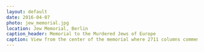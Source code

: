 ```yaml
---
layout: default
date: 2016-04-07
photo: jew_memorial.jpg
location: Jew Memorial, Berlin
caption_header: Memorial to the Murdered Jews of Europe
caption: View from the center of the memorial where 2711 columns commemorate the Holocaust. The feeling inside is very strange and one can feeel oppressed and lost.
---
```

